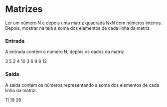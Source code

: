 # Matrizes

 Ler um número N e depois uma matriz quadrada NxN com números inteiros. Depois, mostrar na tela a soma dos
elementos de cada linha da matriz

### Entrada

A entrada contém o número N, depois os dados da matriz

3
5 2 4
10 3 6
9 8 12

### Saída

A saída contém os números representando a soma dos elementos de cada linha da matriz.

11
19
29